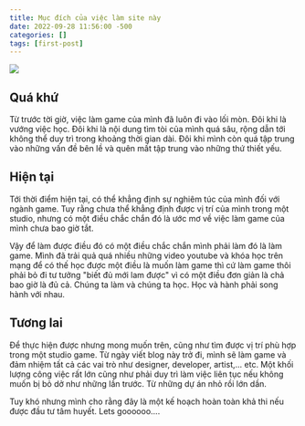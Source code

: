 ```yaml
---
title: Mục đích của việc làm site này
date: 2022-09-28 11:56:00 -500
categories: []
tags: [first-post]
---
```


![](https://mastermedia.vn/wp-content/uploads/2022/08/Game-design-and-development-vector-iso-1.jpg)

## Quá khứ
Từ trước tời giờ, việc làm game của mình đã luôn đi vào lối mòn. Đôi khi là vướng việc học. Đôi khi là nội dung tìm tòi của mình quá sâu, rộng dẫn tới không thể duy trì trong khoảng thời gian dài. Đôi khi mình còn quá tập trung vào những vấn đề bên lề và quên mất tập trung vào những thứ thiết yếu.

## Hiện tại
Tới thời điểm hiện tại, có thể khẳng định sự nghiêm túc của mình đối với ngành game. Tuy rằng chưa thể khẳng định được vị trí của mình trong một studio, nhưng có một điều chắc chắn đó là ước mơ về việc làm game của mình chưa bao giờ tắt. 

Vậy để làm được điều đó có một điều chắc chắn mình phải làm đó là làm game. Mình đã trải quả quá nhiều những video youtube và khóa học trên mạng để có thế học được một điều là muốn làm game thì cứ làm game thôi phải bỏ đi tư tưởng "biết đủ mới lam được" vì có một điều đơn giản là chả bao giờ là đủ cả. Chúng ta làm và chúng ta học. Học và hành phải song hành với nhau.
## Tương lai
Để thực hiện được nhưng mong muốn trên, cũng như tìm được vị trí phù hợp trong một studio game. Từ ngày viết blog này trở đi, mình sẽ làm game và đảm nhiệm tất cả các vai trò như designer, developer, artist,... etc. Một khối lượng công việc rất lớn cũng như phải duy trì làm việc liên tục nếu không muốn bị bỏ dở như những lần trước. Từ những dự án nhỏ rồi lớn dần. 

Tuy khó nhưng mình cho rằng đây là một kế hoạch hoàn toàn khả thi nếu được đầu tư tâm huyết. Lets goooooo....
